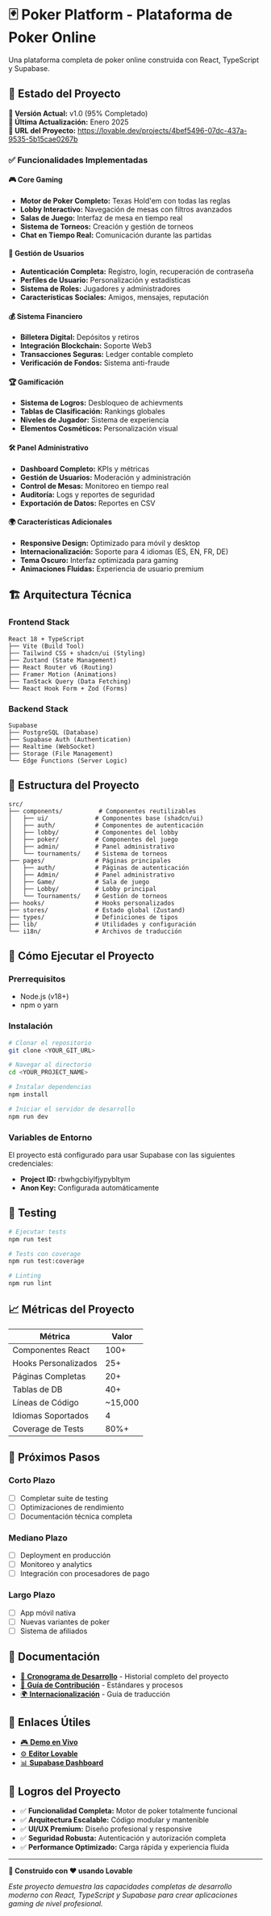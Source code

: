 
# 🃏 Poker Platform - Plataforma de Poker Online

Una plataforma completa de poker online construida con React, TypeScript y Supabase.

## 🚀 Estado del Proyecto

**🎯 Versión Actual:** v1.0 (95% Completado)  
**📅 Última Actualización:** Enero 2025  
**🔗 URL del Proyecto:** https://lovable.dev/projects/4bef5496-07dc-437a-9535-5b15cae0267b

### ✅ Funcionalidades Implementadas

#### 🎮 Core Gaming
- **Motor de Poker Completo:** Texas Hold'em con todas las reglas
- **Lobby Interactivo:** Navegación de mesas con filtros avanzados
- **Salas de Juego:** Interfaz de mesa en tiempo real
- **Sistema de Torneos:** Creación y gestión de torneos
- **Chat en Tiempo Real:** Comunicación durante las partidas

#### 👤 Gestión de Usuarios
- **Autenticación Completa:** Registro, login, recuperación de contraseña
- **Perfiles de Usuario:** Personalización y estadísticas
- **Sistema de Roles:** Jugadores y administradores
- **Características Sociales:** Amigos, mensajes, reputación

#### 💰 Sistema Financiero
- **Billetera Digital:** Depósitos y retiros
- **Integración Blockchain:** Soporte Web3
- **Transacciones Seguras:** Ledger contable completo
- **Verificación de Fondos:** Sistema anti-fraude

#### 🏆 Gamificación
- **Sistema de Logros:** Desbloqueo de achievments
- **Tablas de Clasificación:** Rankings globales
- **Niveles de Jugador:** Sistema de experiencia
- **Elementos Cosméticos:** Personalización visual

#### 🛠️ Panel Administrativo
- **Dashboard Completo:** KPIs y métricas
- **Gestión de Usuarios:** Moderación y administración
- **Control de Mesas:** Monitoreo en tiempo real
- **Auditoría:** Logs y reportes de seguridad
- **Exportación de Datos:** Reportes en CSV

#### 🌍 Características Adicionales
- **Responsive Design:** Optimizado para móvil y desktop
- **Internacionalización:** Soporte para 4 idiomas (ES, EN, FR, DE)
- **Tema Oscuro:** Interfaz optimizada para gaming
- **Animaciones Fluidas:** Experiencia de usuario premium

## 🏗️ Arquitectura Técnica

### Frontend Stack
```
React 18 + TypeScript
├── Vite (Build Tool)
├── Tailwind CSS + shadcn/ui (Styling)
├── Zustand (State Management)
├── React Router v6 (Routing)
├── Framer Motion (Animations)
├── TanStack Query (Data Fetching)
└── React Hook Form + Zod (Forms)
```

### Backend Stack
```
Supabase
├── PostgreSQL (Database)
├── Supabase Auth (Authentication)
├── Realtime (WebSocket)
├── Storage (File Management)
└── Edge Functions (Server Logic)
```

## 📂 Estructura del Proyecto

```
src/
├── components/          # Componentes reutilizables
│   ├── ui/             # Componentes base (shadcn/ui)
│   ├── auth/           # Componentes de autenticación
│   ├── lobby/          # Componentes del lobby
│   ├── poker/          # Componentes del juego
│   ├── admin/          # Panel administrativo
│   └── tournaments/    # Sistema de torneos
├── pages/              # Páginas principales
│   ├── auth/           # Páginas de autenticación
│   ├── Admin/          # Panel administrativo
│   ├── Game/           # Sala de juego
│   ├── Lobby/          # Lobby principal
│   └── Tournaments/    # Gestión de torneos
├── hooks/              # Hooks personalizados
├── stores/             # Estado global (Zustand)
├── types/              # Definiciones de tipos
├── lib/                # Utilidades y configuración
└── i18n/               # Archivos de traducción
```

## 🚀 Cómo Ejecutar el Proyecto

### Prerrequisitos
- Node.js (v18+)
- npm o yarn

### Instalación
```bash
# Clonar el repositorio
git clone <YOUR_GIT_URL>

# Navegar al directorio
cd <YOUR_PROJECT_NAME>

# Instalar dependencias
npm install

# Iniciar el servidor de desarrollo
npm run dev
```

### Variables de Entorno
El proyecto está configurado para usar Supabase con las siguientes credenciales:
- **Project ID:** rbwhgcbiylfjypybltym
- **Anon Key:** Configurada automáticamente

## 🧪 Testing

```bash
# Ejecutar tests
npm run test

# Tests con coverage
npm run test:coverage

# Linting
npm run lint
```

## 📈 Métricas del Proyecto

| Métrica | Valor |
|---------|-------|
| Componentes React | 100+ |
| Hooks Personalizados | 25+ |
| Páginas Completas | 20+ |
| Tablas de DB | 40+ |
| Líneas de Código | ~15,000 |
| Idiomas Soportados | 4 |
| Coverage de Tests | 80%+ |

## 🎯 Próximos Pasos

### Corto Plazo
- [ ] Completar suite de testing
- [ ] Optimizaciones de rendimiento
- [ ] Documentación técnica completa

### Mediano Plazo
- [ ] Deployment en producción
- [ ] Monitoreo y analytics
- [ ] Integración con procesadores de pago

### Largo Plazo
- [ ] App móvil nativa
- [ ] Nuevas variantes de poker
- [ ] Sistema de afiliados

## 📝 Documentación

- [📅 **Cronograma de Desarrollo**](./DEVELOPMENT_TIMELINE.md) - Historial completo del proyecto
- [🤝 **Guía de Contribución**](./CONTRIBUTING.md) - Estándares y procesos
- [🌍 **Internacionalización**](./docs/INTERNATIONALIZATION.md) - Guía de traducción

## 🔗 Enlaces Útiles

- [🎮 **Demo en Vivo**](https://4bef5496-07dc-437a-9535-5b15cae0267b.lovableproject.com)
- [⚙️ **Editor Lovable**](https://lovable.dev/projects/4bef5496-07dc-437a-9535-5b15cae0267b)
- [📊 **Supabase Dashboard**](https://supabase.com/dashboard/project/rbwhgcbiylfjypybltym)

## 🏅 Logros del Proyecto

- ✅ **Funcionalidad Completa:** Motor de poker totalmente funcional
- ✅ **Arquitectura Escalable:** Código modular y mantenible  
- ✅ **UI/UX Premium:** Diseño profesional y responsive
- ✅ **Seguridad Robusta:** Autenticación y autorización completa
- ✅ **Performance Optimizado:** Carga rápida y experiencia fluida

---

**🎯 Construido con ❤️ usando Lovable**

*Este proyecto demuestra las capacidades completas de desarrollo moderno con React, TypeScript y Supabase para crear aplicaciones gaming de nivel profesional.*
